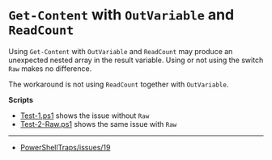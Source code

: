 ﻿# `Get-Content` with `OutVariable` and `ReadCount`

Using `Get-Content` with `OutVariable` and `ReadCount` may produce an
unexpected nested array in the result variable. Using or not using the
switch `Raw` makes no difference.

The workaround is not using `ReadCount` together with `OutVariable`.

**Scripts**

- [Test-1.ps1](Test-1.ps1) shows the issue without `Raw`
- [Test-2-Raw.ps1](Test-2-Raw.ps1) shows the same issue with `Raw`

---

- [PowerShellTraps/issues/19](https://github.com/nightroman/PowerShellTraps/issues/19)
